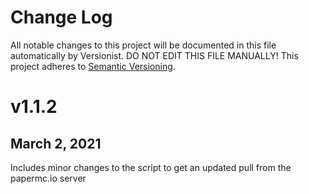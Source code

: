 # Change Log

All notable changes to this project will be documented in this file
automatically by Versionist. DO NOT EDIT THIS FILE MANUALLY!
This project adheres to [Semantic Versioning](http://semver.org/).

# v1.1.2
## March 2, 2021
Includes minor changes to the script to get an updated pull from the papermc.io server
